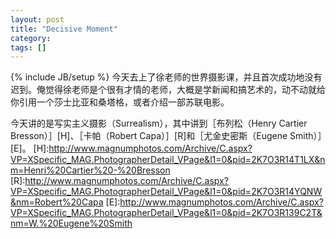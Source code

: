 ```yaml
---
layout: post
title: "Decisive Moment"
category: 
tags: []
---
```

{% include JB/setup %}
今天去上了徐老师的世界摄影课，并且首次成功地没有迟到。俺觉得徐老师是个很有才情的老师，大概是学新闻和搞艺术的，动不动就给你引用一个莎士比亚和桑塔格，或者介绍一部苏联电影。

今天讲的是写实主义摄影（Surrealism），其中讲到［布列松（Henry Cartier Bresson）］[H]、［卡帕（Robert Capa）］[R]和［尤金史密斯（Eugene Smith）］[E]。
[H]:http://www.magnumphotos.com/Archive/C.aspx?VP=XSpecific_MAG.PhotographerDetail_VPage&l1=0&pid=2K7O3R14T1LX&nm=Henri%20Cartier%20-%20Bresson
[R]:http://www.magnumphotos.com/Archive/C.aspx?VP=XSpecific_MAG.PhotographerDetail_VPage&l1=0&pid=2K7O3R14YQNW&nm=Robert%20Capa
[E]:http://www.magnumphotos.com/Archive/C.aspx?VP=XSpecific_MAG.PhotographerDetail_VPage&l1=0&pid=2K7O3R139C2T&nm=W.%20Eugene%20Smith
